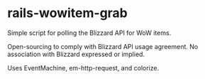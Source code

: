 rails-wowitem-grab
==================
Simple script for polling the Blizzard API for WoW items.

Open-sourcing to comply with Blizzard API usage agreement.
No association with Blizzard expressed or implied.

Uses EventMachine, em-http-request, and colorize.
